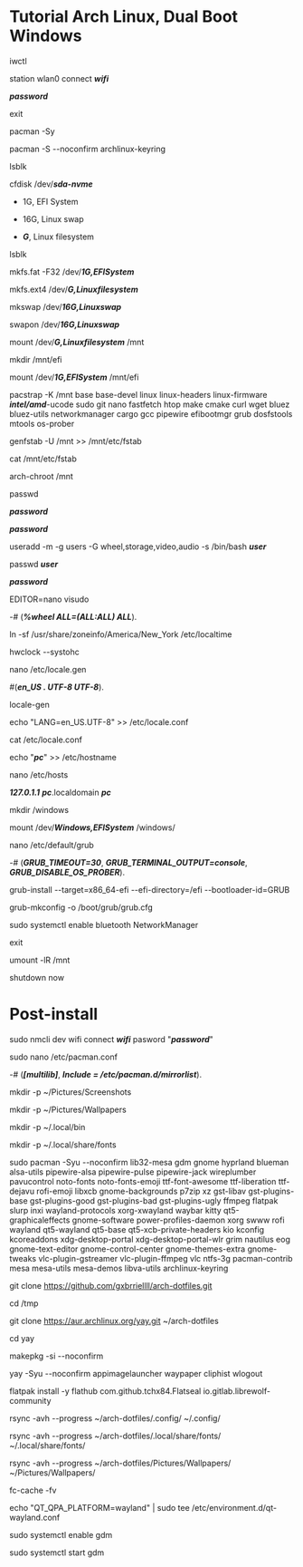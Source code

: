# Tutorial Arch Linux, Dual Boot Windows

iwctl

station wlan0 connect ***wifi***

***password***

exit

pacman -Sy

pacman -S --noconfirm archlinux-keyring

lsblk

cfdisk /dev/***sda-nvme***

* 1G, EFI System

* 16G, Linux swap

* ***G***, Linux filesystem

lsblk

mkfs.fat -F32 /dev/***1G,EFISystem***

mkfs.ext4 /dev/***G,Linuxfilesystem***

mkswap /dev/***16G,Linuxswap***

swapon /dev/***16G,Linuxswap***

mount /dev/***G,Linuxfilesystem*** /mnt

mkdir /mnt/efi

mount /dev/***1G,EFISystem*** /mnt/efi

pacstrap -K /mnt base base-devel linux linux-headers linux-firmware ***intel/amd***-ucode sudo git nano fastfetch htop make cmake curl wget bluez bluez-utils networkmanager cargo gcc pipewire efibootmgr grub dosfstools mtools os-prober

genfstab -U /mnt >> /mnt/etc/fstab

cat /mnt/etc/fstab

arch-chroot /mnt

passwd

***password***

***password***

useradd -m -g users -G wheel,storage,video,audio -s /bin/bash ***user***

passwd ***user***

***password***

EDITOR=nano visudo

-# (***%wheel ALL=(ALL:ALL) ALL***).

ln -sf /usr/share/zoneinfo/America/New_York /etc/localtime

hwclock --systohc

nano /etc/locale.gen 

#(***en_US . UTF-8 UTF-8***).

locale-gen

echo "LANG=en_US.UTF-8" >> /etc/locale.conf

cat /etc/locale.conf

echo "***pc***" >> /etc/hostname

nano /etc/hosts

***127.0.1.1***        ***pc***.localdomain        ***pc***

mkdir /windows

mount /dev/***Windows,EFISystem*** /windows/

nano /etc/default/grub

-# (***GRUB_TIMEOUT=30***, ***GRUB_TERMINAL_OUTPUT=console***, ***GRUB_DISABLE_OS_PROBER***).

grub-install --target=x86_64-efi --efi-directory=/efi --bootloader-id=GRUB

grub-mkconfig -o /boot/grub/grub.cfg

sudo systemctl enable bluetooth NetworkManager

exit

umount -lR /mnt

shutdown now

# Post-install

sudo nmcli dev wifi connect ***wifi*** pasword "***password***"

sudo nano /etc/pacman.conf

-# (***[multilib]***, ***Include = /etc/pacman.d/mirrorlist***).

mkdir -p ~/Pictures/Screenshots 

mkdir -p ~/Pictures/Wallpapers

mkdir -p ~/.local/bin

mkdir -p ~/.local/share/fonts

sudo pacman -Syu --noconfirm lib32-mesa gdm gnome hyprland blueman alsa-utils pipewire-alsa pipewire-pulse pipewire-jack wireplumber pavucontrol noto-fonts noto-fonts-emoji ttf-font-awesome ttf-liberation ttf-dejavu rofi-emoji libxcb gnome-backgrounds p7zip xz gst-libav gst-plugins-base gst-plugins-good gst-plugins-bad gst-plugins-ugly ffmpeg flatpak slurp inxi wayland-protocols xorg-xwayland waybar kitty qt5-graphicaleffects gnome-software power-profiles-daemon xorg swww rofi wayland qt5-wayland qt5-base qt5-xcb-private-headers kio kconfig kcoreaddons xdg-desktop-portal xdg-desktop-portal-wlr grim nautilus eog gnome-text-editor gnome-control-center gnome-themes-extra gnome-tweaks vlc-plugin-gstreamer vlc-plugin-ffmpeg vlc ntfs-3g pacman-contrib mesa mesa-utils mesa-demos libva-utils archlinux-keyring

git clone https://github.com/gxbrriellll/arch-dotfiles.git

cd /tmp

git clone https://aur.archlinux.org/yay.git ~/arch-dotfiles

cd yay

makepkg -si --noconfirm

yay -Syu --noconfirm appimagelauncher waypaper cliphist wlogout

flatpak install -y flathub com.github.tchx84.Flatseal io.gitlab.librewolf-community

rsync -avh --progress ~/arch-dotfiles/.config/ ~/.config/

rsync -avh --progress ~/arch-dotfiles/.local/share/fonts/ ~/.local/share/fonts/

rsync -avh --progress ~/arch-dotfiles/Pictures/Wallpapers/ ~/Pictures/Wallpapers/

fc-cache -fv

echo "QT_QPA_PLATFORM=wayland" | sudo tee /etc/environment.d/qt-wayland.conf

sudo systemctl enable gdm

sudo systemctl start gdm
